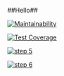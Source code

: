 ##Hello##

[![Maintainability](https://api.codeclimate.com/v1/badges/0bf9c39e3012f26c43e0/maintainability)](https://codeclimate.com/github/MagayAlex/frontend-project-lvl2/maintainability)

[![Test Coverage](https://api.codeclimate.com/v1/badges/0bf9c39e3012f26c43e0/test_coverage)](https://codeclimate.com/github/MagayAlex/frontend-project-lvl2/test_coverage)

[![step 5](https://asciinema.org/a/MhiVvRaoAIV2q9lomTr03eFBJ.svg)](https://asciinema.org/a/MhiVvRaoAIV2q9lomTr03eFBJ)

[![step 6](https://asciinema.org/a/sBNPsFWxrnZnaP3Wi6yAhAnrI.svg)](https://asciinema.org/a/sBNPsFWxrnZnaP3Wi6yAhAnrI)